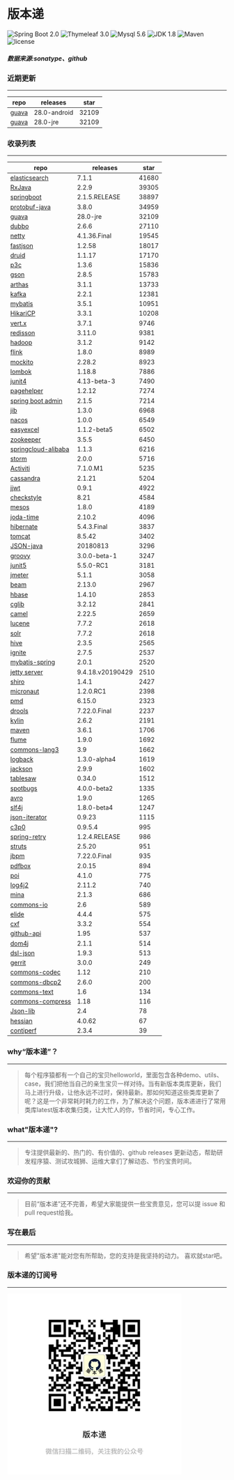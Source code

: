 # 版本递
![Spring Boot 2.0](https://img.shields.io/badge/Spring%20Boot-2.0-brightgreen.svg)
![Thymeleaf 3.0](https://img.shields.io/badge/Thymeleaf-3.0-yellow.svg)
![Mysql 5.6](https://img.shields.io/badge/Mysql-5.6-blue.svg)
![JDK 1.8](https://img.shields.io/badge/JDK-1.8-brightgreen.svg)
![Maven](https://img.shields.io/badge/Maven-3.5.0-yellowgreen.svg)
![license](https://img.shields.io/badge/license-Apache%202-blue.svg)
##### 数据来源:sonatype、github

### 近期更新
---
repo | releases | star
---|---|---
[guava](https://github.com/google/guava) | 28.0-android | 32109
[guava](https://github.com/google/guava) | 28.0-jre | 32109

### 收录列表
---
repo | releases | star
---|---|---
[elasticsearch](https://github.com/elastic/elasticsearch) | 7.1.1 | 41680 
[RxJava](https://github.com/ReactiveX/RxJava) | 2.2.9 | 39305 
[springboot](https://github.com/spring-projects/spring-boot) | 2.1.5.RELEASE | 38897 
[protobuf-java](https://github.com/protocolbuffers/protobuf) | 3.8.0 | 34959 
[guava](https://github.com/google/guava) | 28.0-jre | 32109 
[dubbo](https://github.com/apache/incubator-dubbo) | 2.6.6 | 27110 
[netty](https://github.com/netty/netty) | 4.1.36.Final | 19545 
[fastjson](https://github.com/alibaba/fastjson) | 1.2.58 | 18017 
[druid](https://github.com/alibaba/druid) | 1.1.17 | 17170 
[p3c](https://github.com/alibaba/p3c) | 1.3.6 | 15836 
[gson](https://github.com/google/gson) | 2.8.5 | 15783 
[arthas](https://github.com/alibaba/arthas) | 3.1.1 | 13733 
[kafka](https://github.com/apache/kafka) | 2.2.1 | 12381 
[mybatis](https://github.com/mybatis/mybatis-3) | 3.5.1 | 10951 
[HikariCP](https://github.com/brettwooldridge/HikariCP) | 3.3.1 | 10208 
[vert.x](https://github.com/eclipse-vertx/vert.x) | 3.7.1 | 9746 
[redisson](https://github.com/redisson/redisson) | 3.11.0 | 9381 
[hadoop](https://github.com/apache/hadoop) | 3.1.2 | 9142 
[flink](https://github.com/apache/flink) | 1.8.0 | 8989 
[mockito](https://github.com/mockito/mockito) | 2.28.2 | 8923 
[lombok](https://github.com/rzwitserloot/lombok) | 1.18.8 | 7886 
[junit4](https://github.com/junit-team/junit4) | 4.13-beta-3 | 7490 
[pagehelper](https://github.com/pagehelper/Mybatis-PageHelper) | 1.2.12 | 7274 
[spring boot admin](https://github.com/codecentric/spring-boot-admin) | 2.1.5 | 7214 
[jib](https://github.com/GoogleContainerTools/jib) | 1.3.0 | 6968 
[nacos](https://github.com/alibaba/nacos) | 1.0.0 | 6549 
[easyexcel](https://github.com/alibaba/easyexcel) | 1.1.2-beta5 | 6502 
[zookeeper](https://github.com/apache/zookeeper) | 3.5.5 | 6450 
[springcloud-alibaba](https://github.com/spring-cloud-incubator/spring-cloud-alibaba) | 1.1.3 | 6216 
[storm](https://github.com/apache/storm) | 2.0.0 | 5716 
[Activiti](https://github.com/Activiti/Activiti) | 7.1.0.M1 | 5235 
[cassandra](https://github.com/apache/cassandra) | 2.1.21 | 5204 
[jjwt](https://github.com/jwtk/jjwt) | 0.9.1 | 4922 
[checkstyle](https://github.com/checkstyle/checkstyle) | 8.21 | 4584 
[mesos](https://github.com/apache/mesos) | 1.8.0 | 4189 
[joda-time](https://github.com/JodaOrg/joda-time) | 2.10.2 | 4096 
[hibernate](https://github.com/hibernate/hibernate-orm) | 5.4.3.Final | 3837 
[tomcat](https://github.com/apache/tomcat) | 8.5.42 | 3402 
[JSON-java](https://github.com/stleary/JSON-java) | 20180813 | 3296 
[groovy](https://github.com/apache/groovy) | 3.0.0-beta-1 | 3247 
[junit5](https://github.com/junit-team/junit5) | 5.5.0-RC1 | 3181 
[jmeter](https://github.com/apache/jmeter) | 5.1.1 | 3058 
[beam](https://github.com/apache/beam) | 2.13.0 | 2967 
[hbase](https://github.com/apache/hbase) | 1.4.10 | 2853 
[cglib](https://github.com/cglib/cglib) | 3.2.12 | 2841 
[camel](https://github.com/apache/camel) | 2.22.5 | 2659 
[lucene](https://github.com/apache/lucene-solr) | 7.7.2 | 2618 
[solr](https://github.com/apache/lucene-solr) | 7.7.2 | 2618 
[hive](https://github.com/apache/hive) | 2.3.5 | 2565 
[ignite](https://github.com/apache/ignite) | 2.7.5 | 2537 
[mybatis-spring](https://github.com/mybatis/spring-boot-starter) | 2.0.1 | 2520 
[jetty server](https://github.com/eclipse/jetty.project) | 9.4.18.v20190429 | 2510 
[shiro](https://github.com/apache/shiro) | 1.4.1 | 2427 
[micronaut](https://github.com/micronaut-projects/micronaut-core) | 1.2.0.RC1 | 2398 
[pmd](https://github.com/pmd/pmd) | 6.15.0 | 2323 
[drools](https://github.com/kiegroup/drools) | 7.22.0.Final | 2237 
[kylin](https://github.com/apache/kylin) | 2.6.2 | 2191 
[maven](https://github.com/apache/maven) | 3.6.1 | 1706 
[flume](https://github.com/apache/flume) | 1.9.0 | 1692 
[commons-lang3](https://github.com/apache/commons-lang) | 3.9 | 1662 
[logback](https://github.com/qos-ch/logback) | 1.3.0-alpha4 | 1619 
[jackson](https://github.com/FasterXML/jackson-core) | 2.9.9 | 1602 
[tablesaw](https://github.com/jtablesaw/tablesaw) | 0.34.0 | 1512 
[spotbugs](https://github.com/spotbugs/spotbugs) | 4.0.0-beta2 | 1335 
[avro](https://github.com/apache/avro) | 1.9.0 | 1265 
[slf4j](https://github.com/qos-ch/slf4j) | 1.8.0-beta4 | 1247 
[json-iterator](https://github.com/json-iterator/java) | 0.9.23 | 1115 
[c3p0](https://github.com/swaldman/c3p0) | 0.9.5.4 | 995 
[spring-retry](https://github.com/spring-projects/spring-retry) | 1.2.4.RELEASE | 986 
[struts](https://github.com/apache/struts) | 2.5.20 | 951 
[jbpm](https://github.com/kiegroup/jbpm) | 7.22.0.Final | 935 
[pdfbox](https://github.com/apache/pdfbox) | 2.0.15 | 894 
[poi](https://github.com/apache/poi) | 4.1.0 | 775 
[log4j2](https://github.com/apache/logging-log4j2) | 2.11.2 | 740 
[mina](https://github.com/apache/mina) | 2.1.3 | 686 
[commons-io](https://github.com/apache/commons-io) | 2.6 | 589 
[elide](https://github.com/yahoo/elide) | 4.4.4 | 575 
[cxf](https://github.com/apache/cxf) | 3.3.2 | 554 
[github-api](https://github.com/kohsuke/github-api) | 1.95 | 537 
[dom4j](https://github.com/dom4j/dom4j) | 2.1.1 | 514 
[dsl-json](https://github.com/ngs-doo/dsl-json) | 1.9.3 | 513 
[gerrit](https://github.com/GerritCodeReview/gerrit) | 3.0.0 | 249 
[commons-codec](https://github.com/apache/commons-codec) | 1.12 | 210 
[commons-dbcp2](https://github.com/apache/commons-dbcp) | 2.6.0 | 200 
[commons-text](https://github.com/apache/commons-text) | 1.6 | 134 
[commons-compress](https://github.com/apache/commons-compress) | 1.18 | 116 
[Json-lib](https://github.com/aalmiray/Json-lib) | 2.4 | 78 
[hessian](https://github.com/ebourg/hessian) | 4.0.62 | 67 
[contiperf](https://github.com/lucaspouzac/contiperf) | 2.3.4 | 39 

### why“版本递”？
--- 
>每个程序猿都有一个自己的宝贝helloworld，里面包含各种demo、utils、case，我们把他当自己的亲生宝贝一样对待。当有新版本类库更新，我们马上进行升级，让他永远不过时，保持最新。那如何知道这些类库更新了呢？这是一个非常耗时耗力的工作，为了解决这个问题，版本递进行了常用类库latest版本收集归类，让大忙人的你，节省时间，专心工作。


### what"版本递"?
---
> 专注提供最新的、热门的、有价值的、github releases 更新动态，帮助研发程序猿、测试攻城狮、运维大拿们了解动态、节约宝贵时间。

### 欢迎你的贡献
---
> 目前“版本递”还不完善，希望大家能提供一些宝贵意见，您可以提 issue 和 pull request给我。


### 写在最后
---
> 希望"版本递"能对您有所帮助，您的支持是我坚持的动力。
> 喜欢就star吧。

### 版本递的订阅号
---
<img src="https://github.com/jartisan2001/latest/blob/master/Image.jpg" width="400" hegiht="400" align=left />